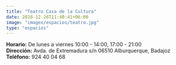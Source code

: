 ```yaml
---
title: "Teatro Casa de la Cultura"
date: 2018-12-26T11:40:41+06:00
image: "images/espacios/teatro.jpg"
type: "espacios"
---
```


<b>Horario:</b> De lunes a viernes 10:00 - 14:00, 17:00 - 21:00
<br>
<b>Dirección:</b> Avda. de Extremadura s/n 06510 Alburquerque, Badajoz
<br>
<b>Teléfono:</b> 924 40 04 68
